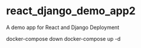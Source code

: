 # react_django_demo_app2
A demo app for React and Django Deployment

docker-compose down
docker-compose up -d
